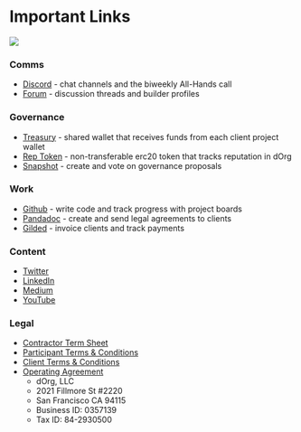 # Important Links

![](https://i.gifer.com/6DY.gif)

### **Comms**

* [Discord](https://discord.com/invite/6Kujmad) - chat channels and the biweekly All-Hands call
* [Forum](https://forum.dorg.tech) - discussion threads and builder profiles

### **Governance**

* [Treasury](https://gnosis-safe.io/app/#/safes/0xdb22d2d37db92EA7fa6993C9f6Ead55FBb1eF4EA/balances) - shared wallet that receives funds from each client project wallet
* [Rep Token](https://etherscan.io/token/0x62300cec5240e5b273781ad67ce735107f3dacd4) - non-transferable erc20 token that tracks reputation in dOrg
* [Snapshot](https://snapshot.org/#/dorg.eth) -  create and vote on governance proposals

### **Work**

* [Github](https://github.com/dorgtech) - write code and track progress with project boards
* [Pandadoc](https://app.pandadoc.com/a/#/templates-next?sortBy=name\&direction=asc\&displayMode=folders\_first\&mainFilter=all) - create and send legal agreements to clients
* [Gilded](https://app.gilded.finance/auth/login) - invoice clients and track payments

### **Content**

* [Twitter](https://twitter.com/dorg\_tech)&#x20;
* [LinkedIn](https://www.linkedin.com/company/28435766/)
* [Medium](https://medium.com/dorg-tech)
* [YouTube](https://www.youtube.com/channel/UC7mE6iz-Y66t6KFHehfWlcg)

### **Legal**

* [Contractor Term Sheet](https://github.com/dOrgTech/Ops/blob/master/legal/Contractor\_Term\_Sheet.pdf)
* [Participant Terms & Conditions](https://github.com/dOrgTech/Ops/blob/master/legal/Participation\_Terms\_And\_Conditions.pdf)
* [Client Terms & Conditions](https://github.com/dOrgTech/Ops/blob/master/legal/Client\_Terms\_And\_Conditions.pdf)
* [Operating Agreement](https://github.com/dOrgTech/Ops/blob/master/legal/Operating\_Agreement.pdf)
  * dOrg, LLC
  * 2021 Fillmore St #2220
  * San Francisco CA 94115
  * Business ID: 0357139
  * Tax ID: 84-2930500
